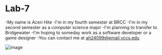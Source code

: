 # Lab-7
-My name is Acen Hite
-I'm in my fourth semester at BRCC
-I'm in my second semester as a computer science major
-I'm planning to transfer to Bridgewater
-I'm hoping to someday work as a software developer or a game designer
-You can contact me at ah24099@email.vccs.edu

![image](https://github.com/user-attachments/assets/0afdf796-a9ee-4c0c-9e9b-f3877d0ed80f)
